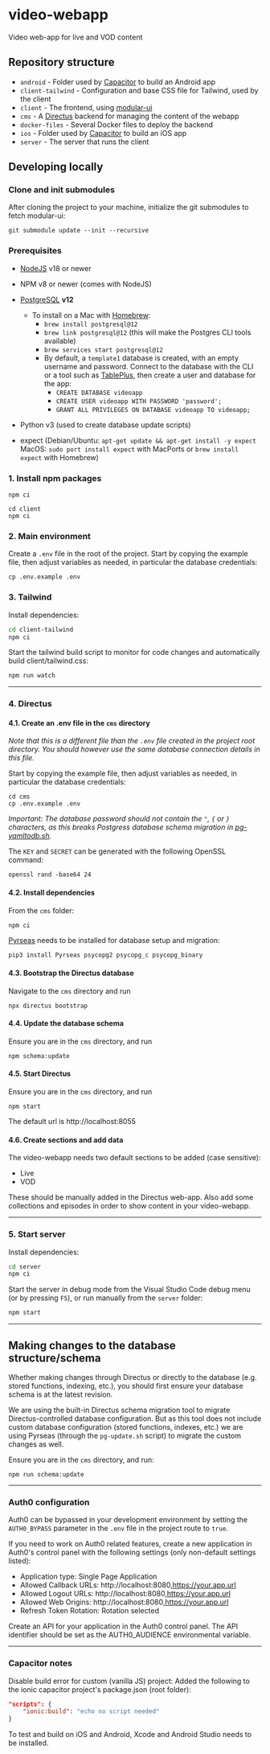 # video-webapp
Video web-app for live and VOD content

## Repository structure
- `android` - Folder used by [Capacitor](https://capacitorjs.com/) to build an Android app
- `client-tailwind` - Configuration and base CSS file for Tailwind, used by the client
- `client` - The frontend, using [modular-ui](https://github.com/bccsa/modular-ui)
- `cms` - A [Directus](https://directus.io) backend for managing the content of the webapp
- `docker-files` - Several Docker files to deploy the backend
- `ios` - Folder used by [Capacitor](https://capacitorjs.com/) to build an iOS app
- `server` - The server that runs the client

## Developing locally
### Clone and init submodules
After cloning the project to your machine, initialize the git submodules to fetch modular-ui:
```shell
git submodule update --init --recursive
```

### Prerequisites
* [NodeJS](https://nodejs.org/en) v18 or newer
* NPM v8 or newer (comes with NodeJS)
* [PostgreSQL](https://www.postgresql.org/) **v12**

  - To install on a Mac with [Homebrew](https://brew.sh/):
    - `brew install postgresql@12`
    - `brew link postgresql@12` (this will make the Postgres CLI tools available)
    - `brew services start postgresql@12`
    - By default, a `template1` database is created, with an empty username and password. Connect to the database with the CLI or a tool such as [TablePlus](https://tableplus.com/), then create a user and database for the app:
      - `CREATE DATABASE videoapp`
      - `CREATE USER videoapp WITH PASSWORD 'password';`
      - `GRANT ALL PRIVILEGES ON DATABASE videoapp TO videoapp;`

* Python v3 (used to create database update scripts)
* expect (Debian/Ubuntu: `apt-get update && apt-get install -y expect` MacOS: `sudo port install expect` with MacPorts or `brew install expect` with Homebrew)

### 1. Install npm packages
```shell
npm ci

cd client
npm ci
```

### 2. Main environment
Create a `.env` file in the root of the project. Start by copying the example file, then adjust variables as needed, in particular the database credentials:
```shell
cp .env.example .env
```


### 3. Tailwind
Install dependencies:
```sh
cd client-tailwind
npm ci
```

Start the tailwind build script to monitor for code changes and automatically build client/tailwind.css:

```sh
npm run watch
```

---

### 4. Directus
#### 4.1. Create an .env file in the `cms` directory
*Note that this is a different file than the ```.env``` file created in the project root directory. You should however use the same database connection details in this file.*

Start by copying the example file, then adjust variables as needed, in particular the database credentials:
```shell
cd cms
cp .env.example .env
```

*Important: The database password should not contain the `"`, `{` or `}` characters, as this breaks Postgress database schema migration in [pg-yamltodb.sh](./cms/scripts/pg-yamltodb.sh).*

The ```KEY``` and ```SECRET``` can be generated with the following OpenSSL command:
```shell
openssl rand -base64 24
```

#### 4.2. Install dependencies
From the `cms` folder:

```sh
npm ci
```

[Pyrseas](https://pyrseas.readthedocs.io/en/latest/install.html) needs to be installed for database setup and migration:

```shell
pip3 install Pyrseas psycopg2 psycopg_c psycopg_binary
```

#### 4.3. Bootstrap the Directus database
Navigate to the `cms` directory and run
```shell
npx directus bootstrap
```

#### 4.4. Update the database schema
Ensure you are in the `cms` directory, and run
```shell
npm schema:update
```

#### 4.5. Start Directus
Ensure you are in the `cms` directory, and run
```shell
npm start
```

The default url is http://localhost:8055

#### 4.6. Create sections and add data
The video-webapp needs two default sections to be added (case sensitive):
* Live
* VOD

These should be manually added in the Directus web-app. Also add some collections and episodes in order to show content in your video-webapp.

---

### 5. Start server
Install dependencies:
```sh
cd server
npm ci
```

Start the server in debug mode from the Visual Studio Code debug menu (or by pressing `F5`), or run manually from the `server` folder:
```sh
npm start
```

--- 

## Making changes to the database structure/schema
Whether making changes through Directus or directly to the database (e.g. stored functions, indexing, etc.), you should first ensure your database schema is at the latest revision.

We are using the built-in Directus schema migration tool to migrate Directus-controlled database configuration. But as this tool does not include custom database configuration (stored functions, indexes, etc.) we are using Pyrseas (through the `pg-update.sh` script) to migrate the custom changes as well.

Ensure you are in the `cms` directory, and run:
```shell
npm run schema:update
```

---

### Auth0 configuration
Auth0 can be bypassed in your development environment by setting the ```AUTH0_BYPASS``` parameter in the ```.env``` file in the project route to ```true```.

If you need to work on Auth0 related features, create a new application in Auth0's control panel with the following settings (only non-default settings listed):
* Application type: Single Page Application
* Allowed Callback URLs: http://localhost:8080,https://your.app.url
* Allowed Logout URLs: http://localhost:8080,https://your.app.url
* Allowed Web Origins: http://localhost:8080,https://your.app.url
* Refresh Token Rotation: Rotation selected

Create an API for your application in the Auth0 control panel. The API identifier should be set as the AUTH0_AUDIENCE environmental variable.

---

### Capacitor notes
Disable build error for custom (vanilla JS) project: Added the following to the ionic capacitor project's package.json (root folder):
```json
"scripts": {
    "ionic:build": "echo no script needed"
}
```

To test and build on iOS and Android, Xcode and Android Studio needs to be installed.
